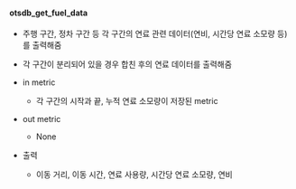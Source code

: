 #### otsdb_get_fuel_data

- 주행 구간, 정차 구간 등 각 구간의 연료 관련 데이터(연비, 시간당 연료 소모량 등)를 출력해줌

- 각 구간이 분리되어 있을 경우 합친 후의 연료 데이터를 출력해줌

- in metric
    - 각 구간의 시작과 끝, 누적 연료 소모량이 저장된 metric

- out metric
    - None

- 출력
    - 이동 거리, 이동 시간, 연료 사용량, 시간당 연료 소모량, 연비